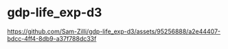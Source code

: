 # gdp-life_exp-d3



https://github.com/Sam-Zilli/gdp-life_exp-d3/assets/95256888/a2e44407-bdcc-4ff4-8db9-a37f788dc33f

